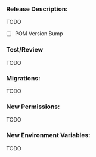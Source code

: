 ### Release Description:

TODO
- [ ] POM Version Bump

### Test/Review

TODO

### Migrations:

TODO

### New Permissions:

TODO

### New Environment Variables:

TODO
